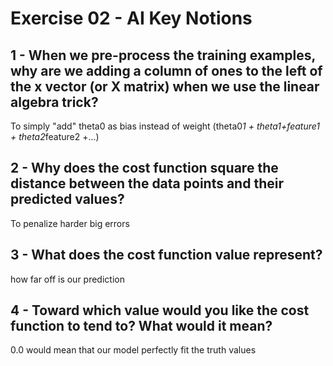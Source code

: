 # Exercise 02 - AI Key Notions

## 1 - When we pre-process the training examples, why are we adding a column of ones to the left of the x vector (or X matrix) when we use the linear algebra trick?

To simply "add" theta0 as bias instead of weight (theta0*1 + theta1+feature1 + theta2*feature2 +...)

## 2 - Why does the cost function square the distance between the data points and their predicted values?

To penalize harder big errors

## 3 - What does the cost function value represent?

how far off is our prediction

## 4 - Toward which value would you like the cost function to tend to? What would it mean?

0.0 would mean that our model perfectly fit the truth values
